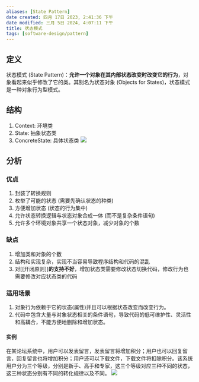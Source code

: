 ```yaml
---
aliases: [State Pattern]
date created: 四月 17日 2023, 2:41:36 下午
date modified: 三月 5日 2024, 4:07:11 下午
title: 状态模式
tags: [software-design/pattern]
---
```


## 定义
状态模式 (State Pattern)：**允许一个对象在其内部状态改变时改变它的行为**，对象看起来似乎修改了它的类。其别名为状态对象 (Objects for States)，状态模式是一种对象行为型模式。

## 结构
1. Context: 环境类
2. State: 抽象状态类
3. ConcreteState: 具体状态类
![](https://spricoder.oss-cn-shanghai.aliyuncs.com/2021-Software-System-Design/img/lec05/2.png)

## 分析
### 优点
1. 封装了转换规则
2. 枚举了可能的状态 (需要先确认状态的种类)
3. 方便增加状态 (状态的行为集中)
4. 允许状态转换逻辑与状态对象合成一体 (而不是复杂条件语句)
5. 允许多个环境对象共享一个状态对象，减少对象的个数

### 缺点
1. 增加类和对象的个数
2. 结构和实现复杂，实现不当容易导致程序结构和代码的混乱
3. 对[[开闭原则]]**的支持不好**，增加状态类需要修改状态切换代码，修改行为也需要修改对应状态类的代码

### 适用场景
1.  对象行为依赖于它的状态(属性)并且可以根据状态改变而改变行为。
2.  代码中包含大量与对象状态相关的条件语句，导致代码的低可维护性、灵活性和高耦合，不能方便地删除和增加状态。

#### 实例
在某论坛系统中，用户可以发表留言，发表留言将增加积分；用户也可以回复留言，回复留言也将增加积分；用户还可以下载文件，下载文件将扣除积分。该系统用户分为三个等级，分别是新手、高手和专家，这三个等级对应三种不同的状态，这三种状态分别有不同的转化规律以及不同。
![](https://spricoder.oss-cn-shanghai.aliyuncs.com/2021-Software-System-Design/img/lec05/5.png)
